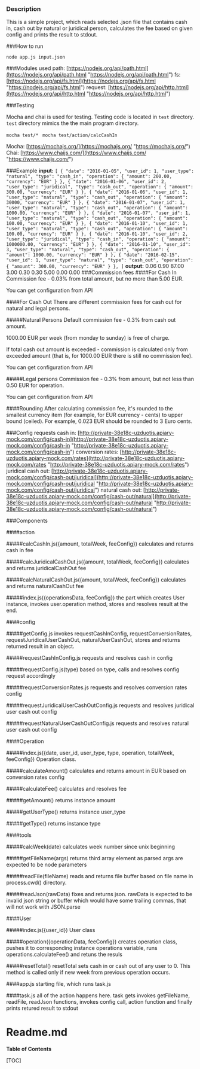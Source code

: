 ### Description

This is a simple project, which reads selected .json file that contains cash in, cash out by natural or juridical person, calculates the fee based on given config and prints the result to stdout.

###How to run

`node app.js input.json`

###Modules used
path: [https://nodejs.org/api/path.html](https://nodejs.org/api/path.html "https://nodejs.org/api/path.html")
fs: [https://nodejs.org/api/fs.html](https://nodejs.org/api/fs.html "https://nodejs.org/api/fs.html")
request: [https://nodejs.org/api/http.html](https://nodejs.org/api/http.html "https://nodejs.org/api/http.html")

###Testing

Mocha and chai is used for testing. Testing code is located in `test` directory. `test` directory mimics the the main program directory.

`mocha test/*`
` mocha test/action/calcCashIn`

Mocha: [https://mochajs.org/](https://mochajs.org/ "https://mochajs.org/")
Chai: [https://www.chaijs.com/](https://www.chaijs.com/ "https://www.chaijs.com/")

###Example
**input:**
`[
    { "date": "2016-01-05", "user_id": 1, "user_type": "natural", "type": "cash_in", "operation": { "amount": 200.00, "currency": "EUR" } },
    { "date": "2016-01-06", "user_id": 2, "user_type": "juridical", "type": "cash_out", "operation": { "amount": 300.00, "currency": "EUR" } },
    { "date": "2016-01-06", "user_id": 1, "user_type": "natural", "type": "cash_out", "operation": { "amount": 30000, "currency": "EUR" } },
     { "date": "2016-01-07", "user_id": 1, "user_type": "natural", "type": "cash_out", "operation": { "amount": 1000.00, "currency": "EUR" } },
    { "date": "2016-01-07", "user_id": 1, "user_type": "natural", "type": "cash_out", "operation": { "amount": 100.00, "currency": "EUR" } },
    { "date": "2016-01-10", "user_id": 1, "user_type": "natural", "type": "cash_out", "operation": { "amount": 100.00, "currency": "EUR" } },
    { "date": "2016-01-10", "user_id": 2, "user_type": "juridical", "type": "cash_in", "operation": { "amount": 1000000.00, "currency": "EUR" } },
    { "date": "2016-01-10", "user_id": 3, "user_type": "natural", "type": "cash_out", "operation": { "amount": 1000.00, "currency": "EUR" } },
    { "date": "2016-02-15", "user_id": 1, "user_type": "natural", "type": "cash_out", "operation": { "amount": 300.00, "currency": "EUR" } },
]`
**output:**
0.06
0.90
87.00
3.00
0.30
0.30
5.00
0.00
0.00
###Commission fees
####For Cash In
Commission fee - 0.03% from total amount, but no more than 5.00 EUR.

You can get configuration from API

####For Cash Out
There are different commission fees for cash out for natural and legal persons.

#####Natural Persons
Default commission fee - 0.3% from cash out amount.

1000.00 EUR per week (from monday to sunday) is free of charge.

If total cash out amount is exceeded - commission is calculated only from exceeded amount (that is, for 1000.00 EUR there is still no commission fee).

You can get configuration from API

#####Legal persons
Commission fee - 0.3% from amount, but not less than 0.50 EUR for operation.

You can get configuration from API

####Rounding
After calculating commission fee, it's rounded to the smallest currency item (for example, for EUR currency - cents) to upper bound (ceiled). For example, 0.023 EUR should be rounded to 3 Euro cents.

###Config requests
cash in: [http://private-38e18c-uzduotis.apiary-mock.com/config/cash-in](http://private-38e18c-uzduotis.apiary-mock.com/config/cash-in "http://private-38e18c-uzduotis.apiary-mock.com/config/cash-in")
conversion rates: [http://private-38e18c-uzduotis.apiary-mock.com/rates](http://private-38e18c-uzduotis.apiary-mock.com/rates "http://private-38e18c-uzduotis.apiary-mock.com/rates")
juridical cash out: [http://private-38e18c-uzduotis.apiary-mock.com/config/cash-out/juridical](http://private-38e18c-uzduotis.apiary-mock.com/config/cash-out/juridical "http://private-38e18c-uzduotis.apiary-mock.com/config/cash-out/juridical")
natural cash out: [http://private-38e18c-uzduotis.apiary-mock.com/config/cash-out/natural](http://private-38e18c-uzduotis.apiary-mock.com/config/cash-out/natural "http://private-38e18c-uzduotis.apiary-mock.com/config/cash-out/natural")

###Components

####action

#####calcCashIn.js({amount, totalWeek, feeConfig})
calculates and returns cash in fee

#####calcJuridicalCashOut.js({amount, totalWeek, feeConfig})
calculates and returns juridicalCashOut fee

#####calcNaturalCashOut.js({amount, totalWeek, feeConfig})
calculates and returns naturalCashOut fee

#####index.js({operationsData, feeConfig})
the part which creates User instance, invokes user.operation method, stores and resolves result at the end.

####config

#####getConfig.js
invokes requestCashInConfig, requestConversionRates, requestJuridicalUserCashOut, naturalUserCashOut, stores and returns returned result in an object.

#####requestCashInConfig.js
requests and resolves cash in config

#####requestConfig.js(type)
based on type, calls and resolves config request accordingly

#####requestConversionRates.js
requests and resolves conversion rates config

#####requestJuridicalUserCashOutConfig.js
requests and resolves juridical user cash out config

#####requestNaturalUserCashOutConfig.js
requests and resolves natural user cash out config

####Operation

#####index.js({date, user_id, user_type, type, operation, totalWeek, feeConfig})
Operation class.

#####calculateAmount()
calculates and returns amount in EUR based on conversion rates config

#####calculateFee()
calculates and resolves fee

#####getAmount()
returns instance amount

#####getUserType()
returns instance user_type

#####getType()
returns instance type

####tools

#####calcWeek(date)
calculates week number since unix beginning

#####getFileName(args)
returns third array element as parsed args are expected to be node parameters

#####readFile(fileName)
reads and returns file buffer based on file name in process.cwd() directory.

#####readJson(rawData)
fixes and returns json. rawData is expected to be invalid json string or buffer which would have some trailing commas, that will not work with JSON.parse

####User

#####index.js({user_id})
User class

#####operation({operationData, feeConfig})
creates operation class, pushes it to corresponding instance operations variable, runs operations.calculateFee() and retuns the resuls

#####resetTotal()
resetTotal sets cash in or cash out of any user to 0. This method is called only if new week from previous operation occurs.

####app.js
starting file, which runs task.js

####task.js
all of the action happens here. task gets invokes getFileName, readFile, readJson functions, invokes config call, action function and finally prints retured result to stdout


# Readme.md

**Table of Contents**

[TOC]

